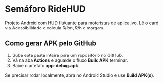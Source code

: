 
# Semáforo RideHUD

Projeto Android com HUD flutuante para motoristas de aplicativo. Lê o card via Acessibilidade e calcula R$/km, R$/h e margem.

## Como gerar APK pelo GitHub
1. Suba esta pasta inteira para um repositório no GitHub.
2. Vá na aba **Actions** e aguarde o fluxo **Build APK** terminar.
3. Baixe o artefato **app-debug.apk**.

Se precisar rodar localmente, abra no Android Studio e use **Build APK(s)**.
